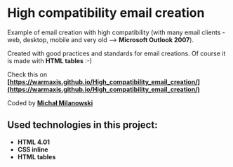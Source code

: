 # High compatibility email creation

Example of email creation with high compatibility
(with many email clients - web, desktop, mobile and very old --> __Microsoft Outlook 2007__).

Created with good practices and standards for email creations. Of course it is made with __HTML tables__ :-)

Check this on __[https://warmaxis.github.io/High_compatibility_email_creation/](https://warmaxis.github.io/High_compatibility_email_creation/)__

Coded by __[Michał Milanowski](https://www.linkedin.com/in/michalmilanowski/)__

## Used technologies in this project:

* __HTML 4.01__
* __CSS inline__
* __HTML tables__
